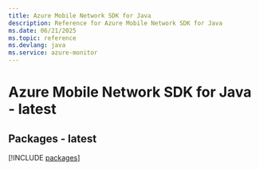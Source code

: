 ```yaml
---
title: Azure Mobile Network SDK for Java
description: Reference for Azure Mobile Network SDK for Java
ms.date: 06/21/2025
ms.topic: reference
ms.devlang: java
ms.service: azure-monitor
---
```

# Azure Mobile Network SDK for Java - latest
## Packages - latest
[!INCLUDE [packages](mobile-network-index.md)]